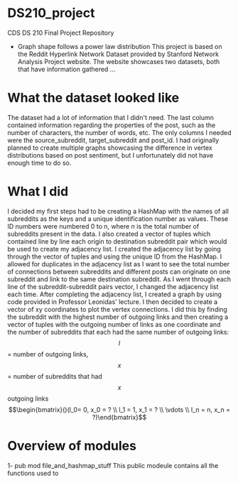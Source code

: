 # DS210_project
CDS DS 210 Final Project Repository

- Graph shape follows a power law distribution
This project is based on the Reddit Hyperlink Network Dataset provided by Stanford Network Analysis Project website. The website showcases two datasets, both that have information gathered ...

# What the dataset looked like
The dataset had a lot of information that I didn't need. The last column contained information regarding the properties of the post, such as the number of characters, the number of words, etc. The only columns I needed were the source_subreddit, target_subreddit and post_id. I had originally planned to create multiple graphs showcasing the difference in vertex distributions based on post sentiment, but I unfortunately did not have enough time to do so.
# What I did
I decided my first steps had to be creating a HashMap with the names of all subreddits as the keys and a unique identification number as values. These ID numbers were numbered 0 to n, where n is the total number of subreddits present in the data. I also created a vector of tuples which contained line by line each origin to destination subreddit pair which would be used to create my adjacency list.
I created the adjacency list by going through the vector of tuples and using the unique ID from the HashMap. I allowed for duplicates in the adjacency list as I want to see the total number of connections between subreddits and different posts can originate on one subreddit and link to the same destination subreddit. As I went through each line of the subreddit-subreddit pairs vector, I changed the adjacency list each time. 
After completing the adjacency list, I created a graph by using code provided in Professor Leonidas' lecture.
I then decided to create a vector of xy coordinates to plot the vertex connections. I did this by finding the subreddit with the highest number of outgoing links and then creating a vector of tuples with the outgoing number of links as one coordinate and the number of subreddits that each had the same number of outgoing links:
$$l$$ = number of outgoing links, $$x$$ = number of subreddits that had $$x$$ outgoing links
$$\begin{bmatrix}()(l_0= 0, x_0 = ? \\ l_1 = 1, x_1 = ? \\ \vdots \\ l_n = n, x_n = ?)\end{bmatrix}$$
# Overview of modules
1- pub mod file_and_hashmap_stuff
This public modeule contains all the functions used to 